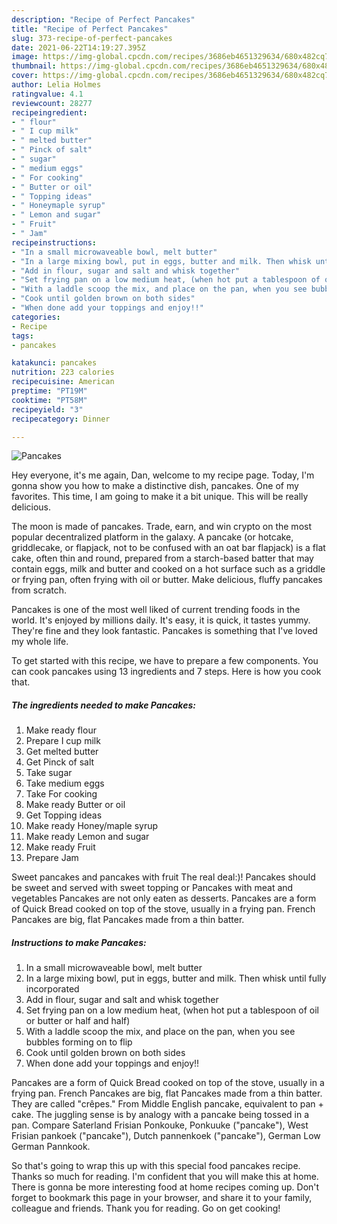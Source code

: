 ```yaml
---
description: "Recipe of Perfect Pancakes"
title: "Recipe of Perfect Pancakes"
slug: 373-recipe-of-perfect-pancakes
date: 2021-06-22T14:19:27.395Z
image: https://img-global.cpcdn.com/recipes/3686eb4651329634/680x482cq70/pancakes-recipe-main-photo.jpg
thumbnail: https://img-global.cpcdn.com/recipes/3686eb4651329634/680x482cq70/pancakes-recipe-main-photo.jpg
cover: https://img-global.cpcdn.com/recipes/3686eb4651329634/680x482cq70/pancakes-recipe-main-photo.jpg
author: Lelia Holmes
ratingvalue: 4.1
reviewcount: 28277
recipeingredient:
- " flour"
- " I cup milk"
- " melted butter"
- " Pinck of salt"
- " sugar"
- " medium eggs"
- " For cooking"
- " Butter or oil"
- " Topping ideas"
- " Honeymaple syrup"
- " Lemon and sugar"
- " Fruit"
- " Jam"
recipeinstructions:
- "In a small microwaveable bowl, melt butter"
- "In a large mixing bowl, put in eggs, butter and milk. Then whisk until fully incorporated"
- "Add in flour, sugar and salt and whisk together"
- "Set frying pan on a low medium heat, (when hot put a tablespoon of oil or butter or half and half)"
- "With a laddle scoop the mix, and place on the pan, when you see bubbles forming on to flip"
- "Cook until golden brown on both sides"
- "When done add your toppings and enjoy!!"
categories:
- Recipe
tags:
- pancakes

katakunci: pancakes 
nutrition: 223 calories
recipecuisine: American
preptime: "PT19M"
cooktime: "PT58M"
recipeyield: "3"
recipecategory: Dinner

---
```



![Pancakes](https://img-global.cpcdn.com/recipes/3686eb4651329634/680x482cq70/pancakes-recipe-main-photo.jpg)

Hey everyone, it's me again, Dan, welcome to my recipe page. Today, I'm gonna show you how to make a distinctive dish, pancakes. One of my favorites. This time, I am going to make it a bit unique. This will be really delicious.

The moon is made of pancakes. Trade, earn, and win crypto on the most popular decentralized platform in the galaxy. A pancake (or hotcake, griddlecake, or flapjack, not to be confused with an oat bar flapjack) is a flat cake, often thin and round, prepared from a starch-based batter that may contain eggs, milk and butter and cooked on a hot surface such as a griddle or frying pan, often frying with oil or butter. Make delicious, fluffy pancakes from scratch.

Pancakes is one of the most well liked of current trending foods in the world. It's enjoyed by millions daily. It's easy, it is quick, it tastes yummy. They're fine and they look fantastic. Pancakes is something that I've loved my whole life.


To get started with this recipe, we have to prepare a few components. You can cook pancakes using 13 ingredients and 7 steps. Here is how you cook that.

<!--inarticleads1-->

##### The ingredients needed to make Pancakes:

1. Make ready  flour
1. Prepare  I cup milk
1. Get  melted butter
1. Get  Pinck of salt
1. Take  sugar
1. Take  medium eggs
1. Take  For cooking
1. Make ready  Butter or oil
1. Get  Topping ideas
1. Make ready  Honey/maple syrup
1. Make ready  Lemon and sugar
1. Make ready  Fruit
1. Prepare  Jam


Sweet pancakes and pancakes with fruit The real deal:)! Pancakes should be sweet and served with sweet topping or Pancakes with meat and vegetables Pancakes are not only eaten as desserts. Pancakes are a form of Quick Bread cooked on top of the stove, usually in a frying pan. French Pancakes are big, flat Pancakes made from a thin batter. 

<!--inarticleads2-->

##### Instructions to make Pancakes:

1. In a small microwaveable bowl, melt butter
1. In a large mixing bowl, put in eggs, butter and milk. Then whisk until fully incorporated
1. Add in flour, sugar and salt and whisk together
1. Set frying pan on a low medium heat, (when hot put a tablespoon of oil or butter or half and half)
1. With a laddle scoop the mix, and place on the pan, when you see bubbles forming on to flip
1. Cook until golden brown on both sides
1. When done add your toppings and enjoy!!


Pancakes are a form of Quick Bread cooked on top of the stove, usually in a frying pan. French Pancakes are big, flat Pancakes made from a thin batter. They are called &#34;crêpes.&#34; From Middle English pancake, equivalent to pan +‎ cake. The juggling sense is by analogy with a pancake being tossed in a pan. Compare Saterland Frisian Ponkouke, Ponkuuke (&#34;pancake&#34;), West Frisian pankoek (&#34;pancake&#34;), Dutch pannenkoek (&#34;pancake&#34;), German Low German Pannkook. 

So that's going to wrap this up with this special food pancakes recipe. Thanks so much for reading. I'm confident that you will make this at home. There is gonna be more interesting food at home recipes coming up. Don't forget to bookmark this page in your browser, and share it to your family, colleague and friends. Thank you for reading. Go on get cooking!
